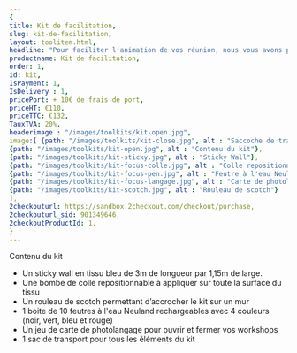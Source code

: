 ```yaml
---
{
title: Kit de facilitation,
slug: kit-de-facilitation,
layout: toolitem.html,
headline: "Pour faciliter l'animation de vos réunion, nous vous avons préparé tous nos outils regroupés dans un kit." ,
productname: Kit de facilitation,
order: 1,
id: kit,
IsPayment: 1,
IsDelivery : 1,
pricePort: + 10€ de frais de port,
priceHT: €110,
priceTTC: €132,
TauxTVA: 20%,
headerimage : "/images/toolkits/kit-open.jpg",
image:[ {path: "/images/toolkits/kit-close.jpg", alt : "Saccoche de transport"},
{path: "/images/toolkits/kit-open.jpg", alt : "Contenu du kit"},
{path: "/images/toolkits/kit-sticky.jpg", alt : "Sticky Wall"},
{path: "/images/toolkits/kit-focus-colle.jpg", alt : "Colle repositionnable"},
{path: "/images/toolkits/kit-focus-pen.jpg", alt : "Feutre à l'eau Neuland"},
{path: "/images/toolkits/kit-focus-langage.jpg", alt : "Carte de photolangage"},
{path: "/images/toolkits/kit-scotch.jpg", alt : "Rouleau de scotch"}
],
2checkouturl: https://sandbox.2checkout.com/checkout/purchase,
2checkouturl_sid: 901349646,
2checkoutProductId: 1,
}
---
```

Contenu du kit

* Un sticky wall en tissu bleu de 3m de longueur par 1,15m de large.
* Une bombe de colle repositionnable à appliquer sur toute la surface du tissu
* Un rouleau de scotch permettant d’accrocher le kit sur un mur
* 1 boite de 10 feutres à l'eau Neuland rechargeables avec 4 couleurs (noir, vert, bleu et rouge)
* Un jeu de carte de photolangage pour ouvrir et fermer vos workshops
* 1 sac de transport pour tous les éléments du kit
